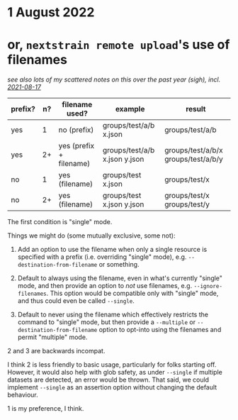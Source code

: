 # 1 August 2022
# or, `nextstrain remote upload`'s use of filenames

_see also lots of my scattered notes on this over the past year (sigh), incl. [2021-08-17](2021-08-17.md)_


prefix? | n? | filename used?           | example                       | result
------- | -- | ------------------------ | ----------------------------- | -------------------------------------
yes     | 1  | no  (prefix)             | groups/test/a/b x.json        | groups/test/a/b
yes     | 2+ | yes (prefix + filename)  | groups/test/a/b x.json y.json | groups/test/a/b/x groups/test/a/b/y
no      | 1  | yes (filename)           | groups/test x.json            | groups/test/x
no      | 2+ | yes (filename)           | groups/test x.json y.json     | groups/test/x groups/test/y


The first condition is "single" mode.


Things we might do (some mutually exclusive, some not):

1. Add an option to use the filename when only a single resource is specified
   with a prefix (i.e. overriding "single" mode), e.g.
   `--destination-from-filename` or something.

2. Default to always using the filename, even in what's currently "single"
   mode, and then provide an option to *not* use filenames, e.g.
   `--ignore-filenames`.  This option would be compatible only with "single"
   mode, and thus could even be called `--single`.

3. Default to never using the filename which effectively restricts the command
   to "single" mode, but then provide a `--multiple` or
   `--destination-from-filename` option to opt-into using the filenames and
   permit "multiple" mode.


2 and 3 are backwards incompat.

I think 2 is less friendly to basic usage, particularly for folks starting off.
However, it would also help with glob safety, as under `--single` if multiple
datasets are detected, an error would be thrown.  That said, we could implement
`--single` as an assertion option without changing the default behaviour.

1 is my preference, I think.

